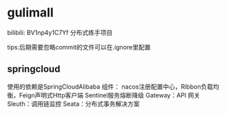 # gulimall
bilibili: BV1np4y1C7Yf 分布式练手项目

tips:后期需要忽略commit的文件可以在.ignore里配置

## springcloud
 使用的依赖是SpringCloudAlibaba
组件：
 nacos注册配置中心，Ribbon负载均衡，Feign声明式Http客户端
 Sentinel服务熔断降级
 Gateway：API 网关
 Sleuth：调用链监控
 Seata：分布式事务解决方案